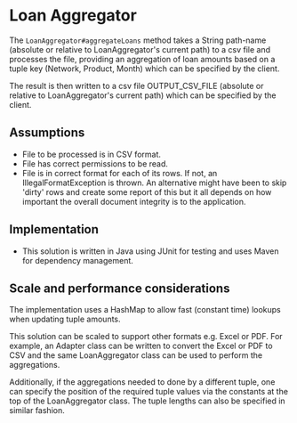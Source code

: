 # Loan Aggregator 

The `LoanAggregator#aggregateLoans` method takes a String path-name (absolute or relative to LoanAggregator's current path) 
to a csv file and processes the file, providing an aggregation of loan amounts based on a tuple key (Network, Product, Month)
which can be specified by the client.

The result is then written to a csv file OUTPUT_CSV_FILE (absolute or relative to LoanAggregator's current path)
which can be specified by the client.

## Assumptions 

- File to be processed is in CSV format.
- File has correct permissions to be read.
- File is in correct format for each of its rows. If not, an IllegalFormatException is thrown. An alternative might have 
been to skip 'dirty' rows and create some report of this but it all depends on how important the overall document 
integrity is to the application.

## Implementation

- This solution is written in Java using JUnit for testing and uses Maven for dependency management.

## Scale and performance considerations

The implementation uses a HashMap to allow fast (constant time) lookups when updating tuple amounts.

This solution can be scaled to support other formats e.g. Excel or PDF. For example, an Adapter class can be written 
to convert the Excel or PDF to CSV and the same LoanAggregator class can be used to perform the aggregations.

Additionally, if the aggregations needed to done by a different tuple, one can specify the position of the required 
tuple values via the constants at the top of the LoanAggregator class. The tuple lengths can also be specified in similar fashion.
